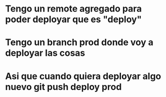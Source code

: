 # Tengo un remote agregado para poder deployar que es "deploy" 
# Tengo un branch prod donde voy a deployar las cosas
# Asi que cuando quiera deployar algo nuevo git push deploy prod